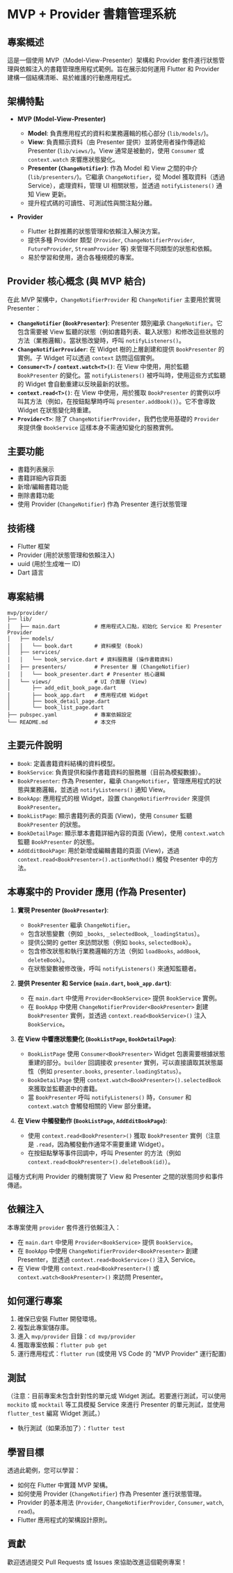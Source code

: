 # MVP + Provider 書籍管理系統

## 專案概述
這是一個使用 MVP（Model-View-Presenter）架構和 Provider 套件進行狀態管理與依賴注入的書籍管理應用程式範例。旨在展示如何運用 Flutter 和 Provider 建構一個結構清晰、易於維護的行動應用程式。

## 架構特點
- **MVP (Model-View-Presenter)**
  - **Model**: 負責應用程式的資料和業務邏輯的核心部分 (`lib/models/`)。
  - **View**: 負責顯示資料（由 Presenter 提供）並將使用者操作傳遞給 Presenter (`lib/views/`)。View 通常是被動的，使用 `Consumer` 或 `context.watch` 來響應狀態變化。
  - **Presenter (`ChangeNotifier`)**: 作為 Model 和 View 之間的中介 (`lib/presenters/`)。它繼承 `ChangeNotifier`，從 Model 獲取資料（透過 Service），處理資料，管理 UI 相關狀態，並透過 `notifyListeners()` 通知 View 更新。
  - 提升程式碼的可讀性、可測試性與關注點分離。

- **Provider**
  - Flutter 社群推薦的狀態管理和依賴注入解決方案。
  - 提供多種 Provider 類型 (`Provider`, `ChangeNotifierProvider`, `FutureProvider`, `StreamProvider` 等) 來管理不同類型的狀態和依賴。
  - 易於學習和使用，適合各種規模的專案。

## Provider 核心概念 (與 MVP 結合)

在此 MVP 架構中，`ChangeNotifierProvider` 和 `ChangeNotifier` 主要用於實現 Presenter：

- **`ChangeNotifier` (`BookPresenter`)**: Presenter 類別繼承 `ChangeNotifier`。它包含需要被 View 監聽的狀態（例如書籍列表、載入狀態）和修改這些狀態的方法（業務邏輯）。當狀態改變時，呼叫 `notifyListeners()`。
- **`ChangeNotifierProvider`**: 在 Widget 樹的上層創建和提供 `BookPresenter` 的實例。子 Widget 可以透過 `context` 訪問這個實例。
- **`Consumer<T>` / `context.watch<T>()`**: 在 View 中使用，用於監聽 `BookPresenter` 的變化。當 `notifyListeners()` 被呼叫時，使用這些方式監聽的 Widget 會自動重建以反映最新的狀態。
- **`context.read<T>()`**: 在 View 中使用，用於獲取 `BookPresenter` 的實例以呼叫其方法（例如，在按鈕點擊時呼叫 `presenter.addBook()`）。它不會導致 Widget 在狀態變化時重建。
- **`Provider<T>`**: 除了 `ChangeNotifierProvider`，我們也使用基礎的 `Provider` 來提供像 `BookService` 這樣本身不需通知變化的服務實例。

## 主要功能
- 書籍列表展示
- 書籍詳細內容頁面
- 新增/編輯書籍功能
- 刪除書籍功能
- 使用 Provider (`ChangeNotifier`) 作為 Presenter 進行狀態管理

## 技術棧
- Flutter 框架
- Provider (用於狀態管理和依賴注入)
- uuid (用於生成唯一 ID)
- Dart 語言

## 專案結構
```
mvp/provider/
├── lib/
│   ├── main.dart           # 應用程式入口點，初始化 Service 和 Presenter Provider
│   ├── models/
│   │   └── book.dart       # 資料模型 (Book)
│   ├── services/
│   │   └── book_service.dart # 資料服務層 (操作書籍資料)
│   ├── presenters/         # Presenter 層 (ChangeNotifier)
│   │   └── book_presenter.dart # Presenter 核心邏輯
│   └── views/              # UI 介面層 (View)
│       ├── add_edit_book_page.dart
│       ├── book_app.dart   # 應用程式根 Widget
│       ├── book_detail_page.dart
│       └── book_list_page.dart
├── pubspec.yaml            # 專案依賴設定
└── README.md               # 本文件
```

## 主要元件說明
- `Book`: 定義書籍資料結構的資料模型。
- `BookService`: 負責提供和操作書籍資料的服務層（目前為模擬數據）。
- `BookPresenter`: 作為 Presenter，繼承 `ChangeNotifier`，管理應用程式的狀態與業務邏輯，並透過 `notifyListeners()` 通知 View。
- `BookApp`: 應用程式的根 Widget，設置 `ChangeNotifierProvider` 來提供 `BookPresenter`。
- `BookListPage`: 顯示書籍列表的頁面 (View)，使用 `Consumer` 監聽 `BookPresenter` 的狀態。
- `BookDetailPage`: 顯示單本書籍詳細內容的頁面 (View)，使用 `context.watch` 監聽 `BookPresenter` 的狀態。
- `AddEditBookPage`: 用於新增或編輯書籍的頁面 (View)，透過 `context.read<BookPresenter>().actionMethod()` 觸發 Presenter 中的方法。

## 本專案中的 Provider 應用 (作為 Presenter)

1.  **實現 Presenter (`BookPresenter`)**:
    *   `BookPresenter` 繼承 `ChangeNotifier`。
    *   包含狀態變數（例如 `_books`, `_selectedBook`, `_loadingStatus`）。
    *   提供公開的 getter 來訪問狀態（例如 `books`, `selectedBook`）。
    *   包含修改狀態和執行業務邏輯的方法（例如 `loadBooks`, `addBook`, `deleteBook`）。
    *   在狀態變數被修改後，呼叫 `notifyListeners()` 來通知監聽者。

2.  **提供 Presenter 和 Service (`main.dart`, `book_app.dart`)**:
    *   在 `main.dart` 中使用 `Provider<BookService>` 提供 `BookService` 實例。
    *   在 `BookApp` 中使用 `ChangeNotifierProvider<BookPresenter>` 創建 `BookPresenter` 實例，並透過 `context.read<BookService>()` 注入 `BookService`。

3.  **在 View 中響應狀態變化 (`BookListPage`, `BookDetailPage`)**:
    *   `BookListPage` 使用 `Consumer<BookPresenter>` Widget 包裹需要根據狀態重建的部分。`builder` 回調接收 `presenter` 實例，可以直接讀取其狀態屬性（例如 `presenter.books`, `presenter.loadingStatus`）。
    *   `BookDetailPage` 使用 `context.watch<BookPresenter>().selectedBook` 來獲取並監聽選中的書籍。
    *   當 `BookPresenter` 呼叫 `notifyListeners()` 時，`Consumer` 和 `context.watch` 會觸發相關的 View 部分重建。

4.  **在 View 中觸發動作 (`BookListPage`, `AddEditBookPage`)**:
    *   使用 `context.read<BookPresenter>()` 獲取 `BookPresenter` 實例（注意是 `.read`，因為觸發動作通常不需要重建 Widget）。
    *   在按鈕點擊等事件回調中，呼叫 Presenter 的方法（例如 `context.read<BookPresenter>().deleteBook(id)`）。

這種方式利用 Provider 的機制實現了 View 和 Presenter 之間的狀態同步和事件傳遞。

## 依賴注入
本專案使用 `provider` 套件進行依賴注入：
- 在 `main.dart` 中使用 `Provider<BookService>` 提供 `BookService`。
- 在 `BookApp` 中使用 `ChangeNotifierProvider<BookPresenter>` 創建 Presenter，並透過 `context.read<BookService>()` 注入 Service。
- 在 View 中使用 `context.read<BookPresenter>()` 或 `context.watch<BookPresenter>()` 來訪問 Presenter。

## 如何運行專案
1.  確保已安裝 Flutter 開發環境。
2.  複製此專案儲存庫。
3.  進入 `mvp/provider` 目錄：`cd mvp/provider`
4.  獲取專案依賴：`flutter pub get`
5.  運行應用程式：`flutter run` (或使用 VS Code 的 "MVP Provider" 運行配置)

## 測試
（注意：目前專案未包含針對性的單元或 Widget 測試。若要進行測試，可以使用 `mockito` 或 `mocktail` 等工具模擬 Service 來進行 Presenter 的單元測試，並使用 `flutter_test` 編寫 Widget 測試。）
- 執行測試（如果添加了）：`flutter test`

## 學習目標
透過此範例，您可以學習：
- 如何在 Flutter 中實踐 MVP 架構。
- 如何使用 Provider (`ChangeNotifier`) 作為 Presenter 進行狀態管理。
- Provider 的基本用法 (`Provider`, `ChangeNotifierProvider`, `Consumer`, `watch`, `read`)。
- Flutter 應用程式的架構設計原則。

## 貢獻
歡迎透過提交 Pull Requests 或 Issues 來協助改進這個範例專案！
